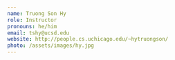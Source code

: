 ```yaml
---
name: Truong Son Hy
role: Instructor
pronouns: he/him
email: tshy@ucsd.edu
website: http://people.cs.uchicago.edu/~hytruongson/
photo: /assets/images/hy.jpg
---
```

